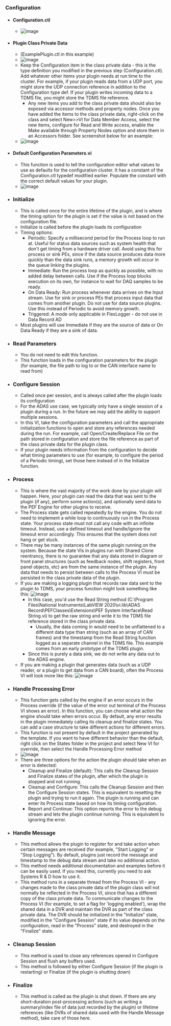### Configuration

- #### Configuration.ctl
  - ![image](https://user-images.githubusercontent.com/39499264/121237337-9064be80-c85c-11eb-82a4-5f78bfc38ef1.png)

- #### Plugin Class Private Data 
  - (ExamplePlugin.ctl in this example)
  - ![image](https://user-images.githubusercontent.com/39499264/121237359-96f33600-c85c-11eb-9d6c-b4b53109c981.png)
  - Keep the Configuration item in the class private data - this is the type definition you modified in the previous step (Configuration.ctl).  Add whatever other items your plugin needs at run time to the cluster.  For example, if your plugin reads data from a UDP port, you might store the UDP connection reference in addition to the Configuration type def.  If your plugin writes incoming data to a TDMS file, you might store the TDMS file reference.
    - Any new items you add to the class private data should also be exposed via accessor methods and property nodes.  Once you have added the items to the class private data, right-click on the class and select New>>VI for Data Member Access, select the new items, configure for Read and Write access, enable the Make available through Property Nodes option and store them in an Accessors folder.  See screenshot below for an example:
  - ![image](https://user-images.githubusercontent.com/39499264/121237380-9f4b7100-c85c-11eb-806c-7f0c3ab7a1f6.png)

- #### Default Configuration Parameters.vi
  - This function is used to tell the configuration editor what values to use as defaults for the configuration cluster.  It has a constant of the Configuration.ctl typedef modified earlier.  Populate the constant with the correct default values for your plugin.
  - ![image](https://user-images.githubusercontent.com/39499264/121237400-a5415200-c85c-11eb-8b6b-e138b2e0edeb.png)

- ### Initialize
  - This is called once for the entire lifetime of the plugin, and is where the timing option for the plugin is set if the value is not based on the configuration file. 
  - Initialize is called before the plugin loads its configuration
  - Timing options:
    - Periodic: Specify a millisecond period for the Process loop to run at.  Useful for status data sources such as system health that don't get timing from a hardware driver call.  Avoid using this for process or sink PEs, since if the data source produces data more quickly than the data sink runs, a memory growth will occur in the queue linking the plugins.
    - Immediate: Run the process loop as quickly as possible, with no added delay between calls. Use if the Process loop blocks execution on its own, for instance to wait for DAQ samples to be ready.
    - On Data Ready: Run process whenever data arrives on the Input stream. Use for sink or process PEs that process input data that comes from another plugin.  Do not use for data source plugins.  Use this instead of Periodic to avoid memory growth.
    - Triggered: A mode only applicable in FlexLogger - do not use in Data Record AD 
  - Most plugins will use Immediate if they are the source of data or On Data Ready if they are a sink of data.
- ### Read Parameters
  - You do not need to edit this function.  
  - This function loads in the configuration parameters for the plugin (for example, the file path to log to or the CAN interface name to read from)
- ### Configure Session
  - Called once per session, and is always called after the plugin loads its configuration
  - For the ADAS use case, we typically only have a single session of a plugin during a run.  In the future we may add the ability to support multiple sessions.
  - In this VI, take the configuration parameters and call the appropriate initialization functions to open and store any references needed during the run.  For example, call Open/Create/Replace File on the path stored in configuration and store the file reference as part of the class private data for the plugin class.
  - If your plugin needs information from the configuration to decide what timing parameters to use (for example, to configure the period of a Periodic timing), set those here instead of in the Initialize function.
- ### Process
  - This is where the vast majority of the work done by your plugin will happen.  Here, your plugin can read the data that was sent to the plugin (if any), perform some action(s), and optionally send data to the PEF Engine for other plugins to receive.
  - The Process state gets called repeatedly by the engine.  You do not need to implement a while loop to continuously run in the Process state.  Your process state must not call any code with an infinite timeout.  Instead, use a defined timeout and handle/ignore the timeout error accordingly.  This ensures that the system does not hang or get stuck.
  - There may be many instances of the same plugin running on the system.  Because the state VIs in plugins run with Shared Clone reentrancy, there is no guarantee that any data stored in diagram or front panel structures (such as feedback nodes, shift registers, front panel objects, etc) are from the same instance of the plugin.  Any data that needs to persist between calls to the Process VI must be persisted in the class private data of the plugin.
  - If you are making a logging plugin that records raw data sent to the plugin to TDMS, your process function might look something like this:
![image](https://user-images.githubusercontent.com/39499264/121237450-affbe700-c85c-11eb-95d9-b4955bc418d2.png)
     - In this case, you'd use the Read String method (C:\Program Files\National Instruments\LabVIEW 2020\vi.lib\ADAS Record\PEFClasses\Extensions\PEF System Interface\Read String.vi) to get the raw string and write it to the TDMS file reference stored in the class private data.
        - Usually, the data coming in would need to be unflattened to a different data type than string (such as an array of CAN frames) and the timestamp from the Read String function logged as a separate channel in the TDMS file.  This example comes from an early prototype of the TDMS plugin.
     - Since this is purely a data sink, we do not write any data out to the ADAS engine.
   - If you are making a plugin that generates data (such as a UDP reader, or a plugin to get data from a CAN board), often the Process VI will look more like this:
![image](https://user-images.githubusercontent.com/39499264/121237500-bbe7a900-c85c-11eb-835c-760b1e77ddf5.png)
- ### Handle Processing Error
  - This function gets called by the engine if an error occurs in the Process override (if the value of the error out terminal of the Process VI shows an error).  In this function, you can choose what action the engine should take when errors occur.  By default, any error results in the plugin immediately calling its cleanup and finalize states.  You can add a case structure to take different actions for different errors.
  - This function is not present by default in the project generated by the template.  If you want to have different behavior than the default, right click on the States folder in the project and select New VI for override, then select the Handle Processing Error method
  - ![image](https://user-images.githubusercontent.com/39499264/121237572-cdc94c00-c85c-11eb-86c4-8766e0d85169.png)
  - There are three options for the action the plugin should take when an error is detected:
    - Cleanup and Finalize (default): This calls the Cleanup Session and Finalize states of the plugin, after which the plugin is stopped and not running.
    - Cleanup and Configure: This calls the Cleanup Session and then the Configure Session states.  This is equivalent to resetting the plugin and trying to run it again.  The plugin is running and can enter its Process state based on how its timing configuration.
    - Report and Continue: This option reports the error to the debug stream and lets the plugin continue running.  This is equivalent to ignoring the error.
- ### Handle Message
  - This method allows the plugin to register for and take action when certain messages are received (for example, "Start Logging" or "Stop Logging").  By default, plugins just record the message and timestamp to the debug data stream and take no additional action.
  - This method needs additional documentation and examples before it can be easily used.  If you need this, currently you need to ask Systems R & D how to use it.
  - This method runs in a separate thread from the Process VI - any changes made to the class private data of the plugin class will not normally be reflected in the Process VI, since that has a different copy of the class private data.  To communicate changes to the Process VI (for example, to set a flag for 'logging enabled'), wrap the shared data in a DVR and maintain the DVR as part of the class private data.  The DVR should be initialized in the "Initialize" state, modified in the "Configure Session" state if its value depends on the configuration, read in the "Process" state, and destroyed in the "Finalize" state.
- ### Cleanup Session
  - This method is used to close any references opened in Configure Session and flush any buffers used.  
  - This method is followed by either Configure Session (if the plugin is restarting) or Finalize (if the plugin is shutting down)
- ### Finalize
  - This method is called as the plugin is shut down.  If there are any short-duration post-processing actions (such as writing a summary/index file of data just recorded by the plugin) or lifetime references (like DVRs of shared data used with the Handle Message method), take care of those here.